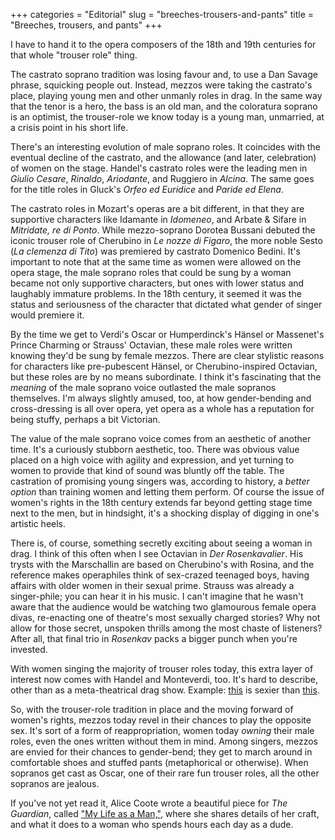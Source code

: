 +++
categories = "Editorial"
slug = "breeches-trousers-and-pants"
title = "Breeches, trousers, and pants"
+++

I have to hand it to the opera composers of the 18th and 19th centuries for that whole "trouser role" thing. 

The castrato soprano tradition was losing favour and, to use a Dan Savage phrase, squicking people out. Instead, mezzos were taking the castrato's place, playing young men and other unmanly roles in drag. In the same way that the tenor is a hero, the bass is an old man, and the coloratura soprano is an optimist, the trouser-role we know today is a young man, unmarried, at a crisis point in his short life. 

There's an interesting evolution of male soprano roles. It coincides with the eventual decline of the castrato, and the allowance (and later, celebration) of women on the stage. Handel's castrato roles were the leading men in *Giulio Cesare*, *Rinaldo*, *Ariodante*, and Ruggiero in *Alcina*. The same goes for the title roles in Gluck's *Orfeo ed Euridice* and *Paride ed Elena*. 

The castrato roles in Mozart's operas are a bit different, in that they are supportive characters like Idamante in *Idomeneo*, and Arbate & Sifare in *Mitridate, re di Ponto*. While mezzo-soprano Dorotea Bussani debuted the iconic trouser role of Cherubino in *Le nozze di Figaro*, the more noble Sesto (*La clemenza di Tito*) was premiered by castrato Domenico Bedini. It's important to note that at the same time as women were allowed on the opera stage, the male soprano roles that could be sung by a woman became not only supportive characters, but ones with lower status and laughably immature problems. In the 18th century, it seemed it was the status and seriousness of the character that dictated what gender of singer would premiere it.

By the time we get to Verdi's Oscar or Humperdinck's Hänsel or Massenet's Prince Charming or Strauss' Octavian, these male roles were written knowing they'd be sung by female mezzos. There are clear stylistic reasons for characters like pre-pubescent Hänsel, or Cherubino-inspired Octavian, but these roles are by no means subordinate. I think it's fascinating that the *meaning* of the male soprano voice outlasted the male sopranos themselves. I'm always slightly amused, too, at how gender-bending and cross-dressing is all over opera, yet opera as a whole has a reputation for being stuffy, perhaps a bit Victorian.

The value of the male soprano voice comes from an aesthetic of another time. It's a curiously stubborn aesthetic, too. There was obvious value placed on a high voice with agility and expression, and yet turning to women to provide that kind of sound was bluntly off the table. The castration of promising young singers was, according to history, a *better option* than training women and letting them perform. Of course the issue of women's rights in the 18th century extends far beyond getting stage time next to the men, but in hindsight, it's a shocking display of digging in one's artistic heels.

There is, of course, something secretly exciting about seeing a woman in drag. I think of this often when I see Octavian in *Der Rosenkavalier*. His trysts with the Marschallin are based on Cherubino's with Rosina, and the reference makes operaphiles think of sex-crazed teenaged boys, having affairs with older women in their sexual prime. Strauss was already a singer-phile; you can hear it in his music. I can't imagine that he wasn't aware that the audience would be watching two glamourous female opera divas, re-enacting one of theatre's most sexually charged stories? Why not allow for those secret, unspoken thrills among the most chaste of listeners? After all, that final trio in *Rosenkav* packs a bigger punch when you're invested.

With women singing the majority of trouser roles today, this extra layer of interest now comes with Handel and Monteverdi, too. It's hard to describe, other than as a meta-theatrical drag show. Example: [this](https://www.youtube.com/watch?v=-26AS6DhHbY) is sexier than [this](https://www.youtube.com/watch?v=_isL0E-4TsQ).

So, with the trouser-role tradition in place and the moving forward of women's rights, mezzos today revel in their chances to play the opposite sex. It's sort of a form of reappropriation, women today *owning* their male roles, even the ones written without them in mind. Among singers, mezzos are envied for their chances to gender-bend; they get to march around in comfortable shoes and stuffed pants (metaphorical or otherwise). When sopranos get cast as Oscar, one of their rare fun trouser roles, all the other sopranos are jealous.

If you've not yet read it, Alice Coote wrote a beautiful piece for *The Guardian*, called ["My Life as a Man,"](http://www.theguardian.com/music/2015/may/13/alice-coote-mezzo-breeches-roles-my-life-as-a-man?CMP=share_btn_tw), where she shares details of her craft, and what it does to a woman who spends hours each day as a dude.
